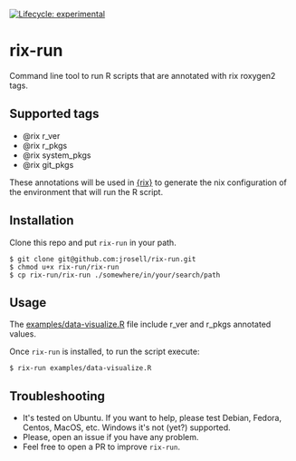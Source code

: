 <!-- badges: start -->

[![Lifecycle:
experimental](https://img.shields.io/badge/lifecycle-experimental-orange.svg)](https://www.tidyverse.org/lifecycle/#experimental)

<!-- badges: end -->

# rix-run

Command line tool to run R scripts that are annotated with rix roxygen2 tags.

## Supported tags

* @rix r_ver
* @rix r_pkgs
* @rix system_pkgs
* @rix git_pkgs

These annotations will be used in [{rix}](https://github.com/ropensci/rix) to generate the nix configuration of the environment that will run the R script.

## Installation

Clone this repo and put `rix-run` in your path.

```
$ git clone git@github.com:jrosell/rix-run.git
$ chmod u+x rix-run/rix-run
$ cp rix-run/rix-run ./somewhere/in/your/search/path
```

## Usage


The [examples/data-visualize.R](examples/data-visualize.R) file include r_ver and r_pkgs annotated values.


Once `rix-run` is installed, to run the script execute:

```
$ rix-run examples/data-visualize.R
```

## Troubleshooting

* It's tested on Ubuntu. If you want to help, please test Debian, Fedora, Centos, MacOS, etc. Windows it's not (yet?) supported.
* Please, open an issue if you have any problem.
* Feel free to open a PR to improve `rix-run`.
